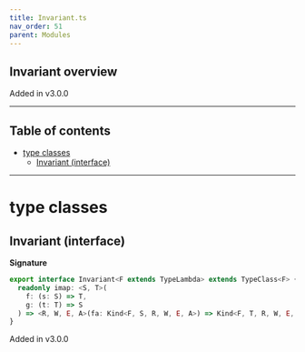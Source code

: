 ```yaml
---
title: Invariant.ts
nav_order: 51
parent: Modules
---
```


## Invariant overview

Added in v3.0.0

---

<h2 class="text-delta">Table of contents</h2>

- [type classes](#type-classes)
  - [Invariant (interface)](#invariant-interface)

---

# type classes

## Invariant (interface)

**Signature**

```ts
export interface Invariant<F extends TypeLambda> extends TypeClass<F> {
  readonly imap: <S, T>(
    f: (s: S) => T,
    g: (t: T) => S
  ) => <R, W, E, A>(fa: Kind<F, S, R, W, E, A>) => Kind<F, T, R, W, E, A>
}
```

Added in v3.0.0
